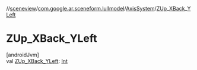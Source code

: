 //[sceneview](../../../index.md)/[com.google.ar.sceneform.lullmodel](../index.md)/[AxisSystem](index.md)/[ZUp_XBack_YLeft](-z-up_-x-back_-y-left.md)

# ZUp_XBack_YLeft

[androidJvm]\
val [ZUp_XBack_YLeft](-z-up_-x-back_-y-left.md): [Int](https://kotlinlang.org/api/latest/jvm/stdlib/kotlin/-int/index.html)
